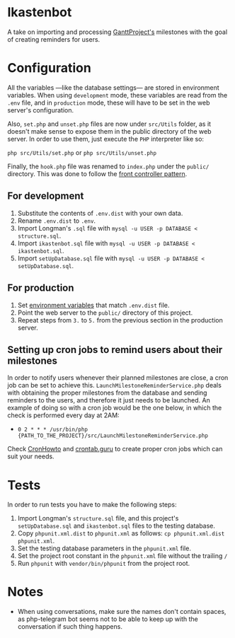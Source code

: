 # Ikastenbot

A take on importing and processing [GanttProject's][1] milestones with the goal
of creating reminders for users.

# Configuration
All the variables —like the database settings— are stored in environment 
variables. When using `development` mode, these variables are read from the
`.env` file, and in `production` mode, these will have to be set in the web
server's configuration.

Also, `set.php` and `unset.php` files are now under `src/Utils` folder, as it
doesn't make sense to expose them in the public directory of the web server.
In order to use them, just execute the `PHP` interpreter like so:

`php src/Utils/set.php` or `php src/Utils/unset.php`

Finally, the `hook.php` file was renamed to `index.php` under the `public/`
directory. This was done to follow the [front controller pattern][3].

## For development
1. Substitute the contents of `.env.dist` with your own data.
2. Rename `.env.dist` to `.env`.
3. Import Longman's `.sql` file with
    `mysql -u USER -p DATABASE < structure.sql`.
4. Import `ikastenbot.sql` file with
    `mysql -u USER -p DATABASE < ikastenbot.sql`.
5. Import `setUpDatabase.sql` file with
    `mysql -u USER -p DATABASE < setUpDatabase.sql`.

## For production
1. Set [environment variables][2] that match `.env.dist` file.
2. Point the web server to the `public/` directory of this project.
3. Repeat steps from `3.` to `5.` from the previous section in the production
    server.

## Setting up cron jobs to remind users about their milestones
In order to notify users whenever their planned milestones are close, a cron
job can be set to achieve this. `LaunchMilestoneReminderService.php` deals with
obtaining the proper milestones from the database and sending reminders to the
users, and therefore it just needs to be launched. An example of doing so with
a cron job would be the one below, in which the check is performed every day at
2AM:

* `0 2 * * * /usr/bin/php {PATH_TO_THE_PROJECT}/src/LaunchMilestoneReminderService.php`

Check [CronHowto][4] and [crontab.guru][5] to create proper cron jobs which can
suit your needs.

# Tests
In order to run tests you have to make the following steps:

1. Import Longman's `structure.sql` file, and this project's `setUpDatabase.sql`
    and `ikastenbot.sql` files to the testing database.
2. Copy `phpunit.xml.dist` to `phpunit.xml` as follows: `cp phpunit.xml.dist phpunit.xml`.
3. Set the testing database parameters in the `phpunit.xml` file.
4. Set the project root constant in the `phpunit.xml` file without the trailing
    `/`
5. Run `phpunit` with `vendor/bin/phpunit` from the project root.

# Notes
* When using conversations, make sure the names don't contain spaces, as
    php-telegram bot seems not to be able to keep up with the conversation if
    such thing happens.

[1]: https://www.ganttproject.biz/
[2]: https://httpd.apache.org/docs/2.4/mod/mod_env.html#setenv
[3]: https://en.wikipedia.org/wiki/Front_controller
[4]: https://help.ubuntu.com/community/CronHowto
[5]: https://crontab.guru/
